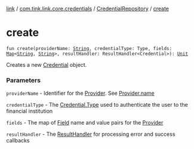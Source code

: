 [link](../../index.md) / [com.tink.link.core.credentials](../index.md) / [CredentialRepository](index.md) / [create](./create.md)

# create

`fun create(providerName: `[`String`](https://kotlinlang.org/api/latest/jvm/stdlib/kotlin/-string/index.html)`, credentialType: Type, fields: `[`Map`](https://kotlinlang.org/api/latest/jvm/stdlib/kotlin.collections/-map/index.html)`<`[`String`](https://kotlinlang.org/api/latest/jvm/stdlib/kotlin/-string/index.html)`, `[`String`](https://kotlinlang.org/api/latest/jvm/stdlib/kotlin/-string/index.html)`>, resultHandler: ResultHandler<Credential>): `[`Unit`](https://kotlinlang.org/api/latest/jvm/stdlib/kotlin/-unit/index.html)

Creates a new [Credential](#) object.

### Parameters

`providerName` - Identifier for the [Provider](#). See [Provider.name](#)

`credentialType` - The [Credential.Type](#) used to authenticate the user to the financial institution

`fields` - The map of [Field](#) name and value pairs for the [Provider](#)

`resultHandler` - The [ResultHandler](#) for processing error and success callbacks